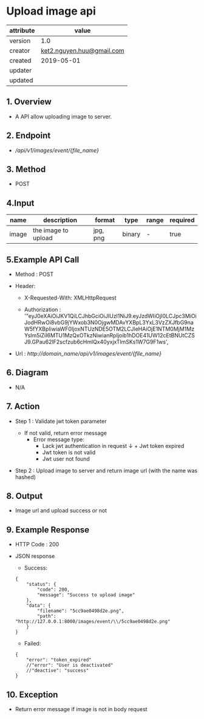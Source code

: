 # Upload image api

| attribute | value |
|-----------|-------|
| version   | 1.0   |
| creator   | ket2.nguyen.huu@gmail.com |
| created   | 2019-05-01 |
| updater   | 
| updated   |  |

## 1. Overview 

- A API allow uploading image to server.

## 2. Endpoint

- */api/v1/images/event/{file_name}*

## 3. Method

- POST

## 4.Input 

name  | description| format | type | range | required
--- | ---| ---| ---|---|---
image|the image to upload|jpg, png|binary|-|true

## 5.Example API Call

- Method : POST

- Header: 
    - X-Requested-With: XMLHttpRequest
    
    - Authorization : '"eyJ0eXAiOiJKV1QiLCJhbGciOiJIUzI1NiJ9.eyJzdWIiOjI0LCJpc3MiOiJodHRwOi8vbG9jYWxob3N0OjgwMDAvYXBpL3YxL3VzZXJfbG9naW5fYXBpIiwiaWF0IjoxNTUzNDE5OTM2LCJleHAiOjE1NTM0MjM1MzYsIm5iZiI6MTU1MzQxOTkzNiwianRpIjoib1hDOE41UW12cEtBNUtCZSJ9.GPau62lF2scfzub6cHmlQx40yxjxTlmSKs1W7G9F1ws',        
        
- Url : *http://domain_name/api/v1/images/event/{file_name}*

## 6. Diagram 

- N/A

## 7. Action

- Step 1 : Validate jwt token  parameter
    + If not valid, return error message
        + Error message type: 
            + Lack jwt authentication in request
    ↓       + Jwt token expired
            + Jwt token is not valid
            + Jwt user not found

- Step 2 : Upload image to server and return image url (with the name was hashed)

## 8. Output

- Image url and upload success or not  

## 9. Example Response 

- HTTP Code : 200

- JSON response 
    
    + Success:
    
    ```
    {
        "status": {
            "code": 200,
            "message": "Success to upload image"
        },
        "data": {
            "filename": "5cc9ae0498d2e.png",
            "path": "http://127.0.0.1:8000/images/event/\\/5cc9ae0498d2e.png"
        }
    }
    ```
    
    + Failed: 
    
    ```
    {
        "error": "token_expired"
        //"error": "User is deactivated"
        //"deactive": "success"
    }
    ```

## 10. Exception

- Return error message if image is not in body request